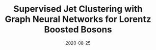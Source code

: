 ---
title: "Supervised Jet Clustering with Graph Neural Networks for Lorentz Boosted Bosons"
date: 2020-08-25
venue: Phys. Rev. D 102 (2020) 075014
link: https://doi.org/10.1103/PhysRevD.102.075014
inspire_id: 1811770
---